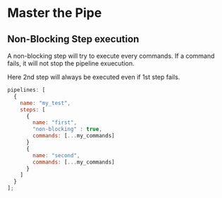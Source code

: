 # Master the Pipe

## Non-Blocking Step execution

A non-blocking step will try to execute every commands.
If a command fails, it will not stop the pipeline exuecution.

Here 2nd step will always be executed even if 1st step fails.

```js
pipelines: [
  {
    name: "my_test",
    steps: [
      {
        name: "first",
        "non-blocking" : true,
        commands: [...my_commands]
      }
      {
        name: "second",
        commands: [...my_commands]
      }
    ]
  }
];
```
